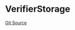 # VerifierStorage
[Git Source](https://github.com/malda-protocol/malda-lending/blob/179a048ba4fdf7caff4add1e6a0986ba27ae405c/src\verifier\VerifierStorage.sol)


